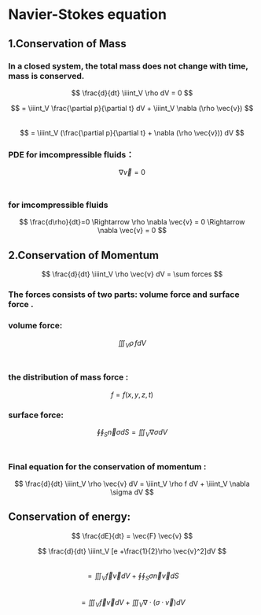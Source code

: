# Navier-Stokes equation

## 1.Conservation of Mass

### In a closed system, the total mass does not change with time, mass is conserved. <br>

$$ \frac{d}{dt} \iiint_V \rho dV = 0 $$

$$ = \iiint_V \frac{\partial p}{\partial t} dV + \iiint_V \nabla (\rho \vec{v}) $$ <br>
$$ = \iiint_V (\frac{\partial p}{\partial t} + \nabla (\rho \vec{v})) dV $$

### PDE for imcompressible fluids：<br>

$$ \nabla \vec{v} = 0 $$ <br>

### for imcompressible fluids

$$ \frac{d\rho}{dt}=0 \Rightarrow \rho \nabla \vec{v} = 0 \Rightarrow  \nabla \vec{v} = 0 $$

## 2.Conservation of Momentum

$$ \frac{d}{dt} \iiint_V \rho \vec{v} dV = \sum forces $$

 ### The forces consists of two parts: volume force and surface force .

### volume force:<br>

$$ \iiint_V \rho \,f dV $$ <br>

### the distribution of mass force :<br>

$$ f = f(x, y, z, t) $$

### surface force:<br>

$$ \oint\oint_S \vec{n} \sigma dS = \iiint_V \nabla \sigma dV $$<br>

### Final equation for the conservation of momentum :<br>

$$ \frac{d}{dt} \iiint_V \rho \vec{v} dV = \iiint_V \rho f dV + \iiint_V \nabla \sigma dV $$

## Conservation of energy:

$$ \frac{dE}{dt} = \vec{F} \vec{v} $$

$$ \frac{d}{dt} \iiint_V [e +\frac{1}{2}\rho \vec{v}^2]dV $$ <br>
$$ = \iiint_V \vec{f} \vec{v}dV + \oint\oint_S \sigma \vec{n} \vec{v} dS $$ <br>
$$ = \iiint_V \vec{f} \vec{v}dV + \iiint_V \nabla·(\sigma·\vec{v})dV $$
